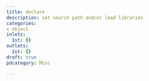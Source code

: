```yaml
---
title: declare
description: set search path and/or load libraries
categories:
- object
inlets:
  1st: {}
outlets:
  1st: {}
draft: true
pdcategory: Misc

---
```


